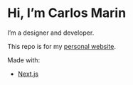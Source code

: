 # Hi, I’m Carlos Marin

I’m a designer and developer.

This repo is for my [personal website](https://cammarin.me).

Made with:
* [Next.js](https://nextjs.org/)
